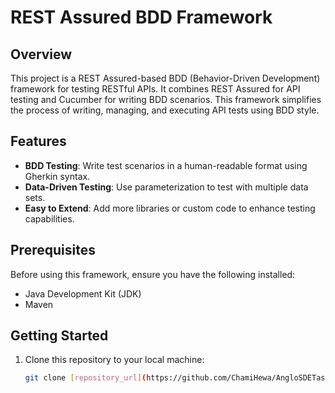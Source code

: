 # REST Assured BDD Framework

## Overview

This project is a REST Assured-based BDD (Behavior-Driven Development) framework for testing RESTful APIs. It combines REST Assured for API testing and Cucumber for writing BDD scenarios. This framework simplifies the process of writing, managing, and executing API tests using BDD style.

## Features

- **BDD Testing**: Write test scenarios in a human-readable format using Gherkin syntax.
- **Data-Driven Testing**: Use parameterization to test with multiple data sets.
- **Easy to Extend**: Add more libraries or custom code to enhance testing capabilities.

## Prerequisites

Before using this framework, ensure you have the following installed:

- Java Development Kit (JDK)
- Maven

## Getting Started

1. Clone this repository to your local machine:

   ```bash
   git clone [repository_url](https://github.com/ChamiHewa/AngloSDETassessment_2.git)
   

   
   
